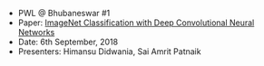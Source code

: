 - PWL @ Bhubaneswar #1
- Paper: [ImageNet Classification with Deep Convolutional Neural Networks](https://papers.nips.cc/paper/4824-imagenet-classification-with-deep-convolutional-neural-networks)
- Date: 6th September, 2018
- Presenters: Himansu Didwania, Sai Amrit Patnaik
